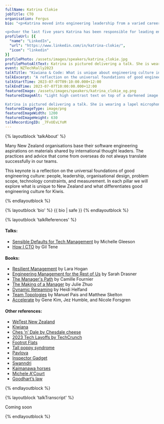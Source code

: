 ```yaml
---
fullName: Katrina Clokie
jobTitle: CTO
organisation: Fergus
bio: "<p>Katrina moved into engineering leadership from a varied career in individual contributor roles across software development, solution delivery engineering, and testing. She became “famous” in the international testing community as the author of A Practical Guide to Testing in DevOps, an international keynote speaker, a co-founder of the WeTest New Zealand testing community, the founder of Testing Trapeze magazine, and a prolific testing blogger and tweeter back when those platforms were popular.</p>

<p>Over the last five years Katrina has been responsible for leading engineering culture at a variety of NZ organisations. She has worked in a large bank, a high-growth SaaS business, and a Series B funded start-up. Katrina has been told that she creates a good engineering culture in each of these contexts. This talk will be a reflection on how she achieves that.</p>"
profileUrl: [{
  "name": "LinkedIn",
  "url": "https://www.linkedin.com/in/katrina-clokie/",
  "icon": "linkedin"
}]
profilePhoto: /assets/images/speakers/katrina_clokie.jpg
profilePhotoAltText: Katrina is pictured delivering a talk. She is wearing a lapel microphone and gesturing at the audience. She has a flushed complexion, her face is pink and there are dimples on her cheeks. She has brown hair tied in a ponytail with a side part. She is wearing a grey cardigan and a blue top that has cranes and flowers on it.
event: NZTechRally2023
talkTitle: "Kiwiana & Code: What is unique about engineering culture in Aotearoa New Zealand?"
talkExcerpt: "A reflection on the universal foundations of good engineering culture: people, leadership, organisational design, problem scope, technology constraints, and measurement."
talkStartTime: 2023-07-07T09:10:00.000+12:00
talkEndTime: 2023-07-07T10:00:00.000+12:00
featuredImage: /assets/images/speakers/katrina_clokie_og.png
featuredImageAlt: "Light high contrast text on top of a darkened image of a crowd reads “Kiwiana &amp; Code: What is unique about engineering culture in Aotearoa New Zealand? by Katrina Clokie, CTO at Fergus. Join us to hear Katrina and other speakers at NZ Tech Rally, 7th July, Wellington”

Katrina is pictured delivering a talk. She is wearing a lapel microphone and gesturing at the audience. She has a flushed complexion, her face is pink and there are dimples on her cheeks. She has brown hair tied in a ponytail with a side part. She is wearing a grey cardigan and a blue top that has cranes and flowers on it."
featuredImageType: image/png
featuredImageWidth: 1200
featuredImageHeight: 630
talkRecordingID: _7FvUEvLYoM
---
```


{% layoutblock 'talkAbout' %}

<p>
  Many New Zealand organisations base their software engineering aspirations on materials shared by international thought leaders. The practices and advice that come from overseas do not always translate successfully in our teams. 
</p>

<p>
  This keynote is a reflection on the universal foundations of good engineering culture: people, leadership, organisational design, problem scope, technology constraints, and measurement. In each pillar we will explore what is unique to New Zealand and what differentiates good engineering culture for Kiwis.
</p>
{% endlayoutblock %}

{% layoutblock 'bio' %}
{{ bio | safe }}
{% endlayoutblock %}

{% layoutblock 'talkReferences' %}

<h4>Talks:</h4>

<ul>
  <li><a rel="external" href=" https://www.youtube.com/watch?v=F-djSsljvjc">Sensible Defaults for Tech Management</a> by Michelle Gleeson</li>
  <li><a rel="external" href=" https://youtu.be/C48-Zsen1WI">How I CTO</a> by Gil Tene</li>
</ul>

<h4>Books:</h4>

<ul>
  <li><a rel="external" href=" https://abookapart.com/products/resilient-management">Resilient Management</a> by Lara Hogan</li>
  <li><a rel="external" href=" https://www.amazon.com/Engineering-Management-Rest-Sarah-Drasner-ebook/dp/B0BGYVDX35/">Engineering Management for the Rest of Us</a> by Sarah Drasner</li>
  <li><a rel="external" href=" https://www.amazon.com/Managers-Path-Leaders-Navigating-Growth-ebook/dp/B06XP3GJ7F/">The Manager's Path</a> by Camille Fournier</li>
  <li><a rel="external" href=" https://www.amazon.com/Making-Manager-What-Everyone-Looks-ebook/dp/B079WNPRL2/">The Making of a Manager</a> by  Julie Zhuo</li>
  <li><a rel="external" href=" https://www.amazon.com/Dynamic-Reteaming-Wisdom-Changing-Teams-ebook/dp/B08B48ZTJ5">Dynamic Reteaming</a> by Heidi Helfand</li>
  <li><a rel="external" href=" https://www.amazon.com/Team-Topologies-Organizing-Business-Technology-ebook/dp/B09JWT9S4D">Team Topologies</a> by Manuel Pais and Matthew Skelton</li>
  <li><a rel="external" href=" https://www.amazon.com.au/Accelerate-Software-Performing-Technology-Organizations-ebook/dp/B07B9F83WM/">Accelerate</a> by Gene Kim, Jez Humble, and Nicole Forsgren</li>
</ul>

<h4>Other references:</h4>

<ul>
  <li><a rel="external" href=" https://www.summeroftech.co.nz/blog/student-stories/wetest-meetup">WeTest New Zealand</a></li>
  <li><a rel="external" href=" https://en.wikipedia.org/wiki/Kiwiana">Kiwiana</a></li>
  <li><a rel="external" href=" https://digitalnz.org/records/37808403/chesdale-cheese?from-story=5847210c8d2a4e615d000b2d">Ches ’n’ Dale by Chesdale cheese</a></li>
  <li><a rel="external" href=" https://techcrunch.com/2023/07/20/tech-industry-layoffs-2023/ ">2023 Tech Layoffs by TechCrunch</a></li>
  <li><a rel="external" href=" https://www.footrotflats.com/">Footrot Flats</a></li>
  <li><a rel="external" href=" https://en.wikipedia.org/wiki/Tall_poppy_syndrome">Tall poppy syndrome</a></li>
  <li><a rel="external" href=" https://en.wikipedia.org/wiki/Pavlova_(dessert)">Pavlova</a></li>
  <li><a rel="external" href=" https://en.wikipedia.org/wiki/Inspector_Gadget_(1983_TV_series)">Inspector Gadget</a></li>
  <li><a rel="external" href=" https://www.swanndri.co.nz/">Swanndri</a></li>
  <li><a rel="external" href=" https://kaimanawaheritagehorses.org/">Kaimanawa horses</a></li>
  <li><a rel="external" href=" https://micheleacourt.com/">Michele A'Court</a></li>
  <li><a rel="external" href=" https://en.wikipedia.org/wiki/Goodhart's_law">Goodhart’s law</a></li>
</ul>
{% endlayoutblock %}

{% layoutblock 'talkTranscript' %}

<p>Coming soon</p>
{% endlayoutblock %}
